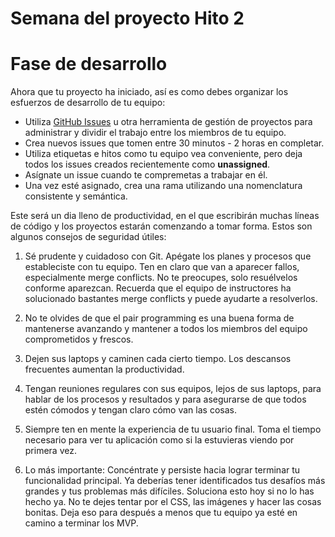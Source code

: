 ﻿# Semana del proyecto Hito 2

# Fase de desarrollo

Ahora que tu proyecto ha iniciado, así es como debes organizar los esfuerzos de desarrollo de tu equipo:

* Utiliza [GitHub Issues](https://guides.github.com/features/issues/) u otra herramienta de gestión de proyectos para administrar y dividir el trabajo entre los miembros de tu equipo.
* Crea nuevos issues que tomen entre 30 minutos - 2 horas en completar.
* Utiliza etiquetas e hitos como tu equipo vea conveniente, pero deja todos los issues creados recientemente como **unassigned**.
* Asígnate un issue cuando te compremetas a trabajar en él.
* Una vez esté asignado, crea una rama utilizando una nomenclatura consistente y semántica.

Este será un dia lleno de productividad, en el que escribirán muchas líneas de código y los proyectos estarán comenzando a tomar forma. Estos son algunos consejos de seguridad útiles:

1. Sé prudente y cuidadoso con Git. Apégate los planes y procesos que estableciste con tu equipo. Ten en claro que van a aparecer fallos, especialmente merge conflicts. No te preocupes, solo resuélvelos conforme aparezcan. Recuerda que el equipo de instructores ha solucionado bastantes merge conflicts y puede ayudarte a resolverlos.

1. No te olvides de que el pair programming es una buena forma de mantenerse avanzando y mantener a todos los miembros del equipo comprometidos y frescos.

1. Dejen sus laptops y caminen cada cierto tiempo.  Los descansos frecuentes aumentan la productividad.

1. Tengan reuniones regulares con sus equipos, lejos de sus laptops, para hablar de los procesos y resultados y para asegurarse de que todos estén cómodos y tengan claro cómo van las cosas.

1. Siempre ten en mente la experiencia de tu usuario final. Toma el tiempo necesario para ver tu aplicación como si la estuvieras viendo por primera vez.

1. Lo más importante: Concéntrate y persiste hacia lograr terminar tu funcionalidad principal. Ya deberías tener identificados tus desafíos más grandes y tus problemas más difíciles. Soluciona esto hoy si no lo has hecho ya. No te dejes tentar por el CSS, las imágenes y hacer las cosas bonitas. Deja eso para después a menos que tu equipo ya esté en camino a terminar los MVP.
